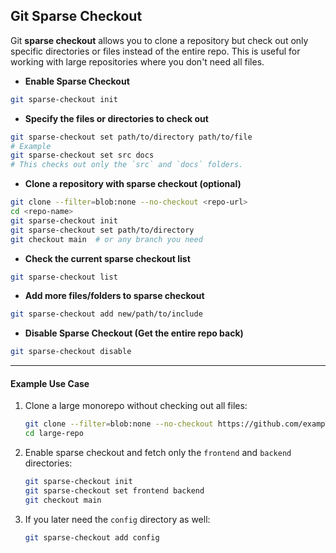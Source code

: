 ## Git Sparse Checkout

Git **sparse checkout** allows you to clone a repository but check out only specific directories or files instead of the entire repo. This is useful for working with large repositories where you don't need all files.

* **Enable Sparse Checkout**

```bash
git sparse-checkout init  
```

* **Specify the files or directories to check out**

```bash
git sparse-checkout set path/to/directory path/to/file
# Example
git sparse-checkout set src docs
# This checks out only the `src` and `docs` folders.
```

* **Clone a repository with sparse checkout (optional)**

```bash
git clone --filter=blob:none --no-checkout <repo-url>
cd <repo-name>
git sparse-checkout init
git sparse-checkout set path/to/directory
git checkout main  # or any branch you need
```

* **Check the current sparse checkout list**

```bash
git sparse-checkout list
```

* **Add more files/folders to sparse checkout**

```sh
git sparse-checkout add new/path/to/include
```

* **Disable Sparse Checkout (Get the entire repo back)**

```sh
git sparse-checkout disable
```

---

#### **Example Use Case**

1. Clone a large monorepo without checking out all files:
   ```sh
   git clone --filter=blob:none --no-checkout https://github.com/example/large-repo.git
   cd large-repo
   ```
2. Enable sparse checkout and fetch only the `frontend` and `backend` directories:
   ```sh
   git sparse-checkout init
   git sparse-checkout set frontend backend
   git checkout main
   ```
3. If you later need the `config` directory as well:
   ```sh
   git sparse-checkout add config
   ```
